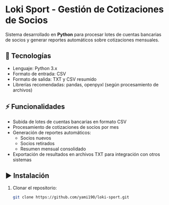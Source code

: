 # Loki Sport - Gestión de Cotizaciones de Socios

Sistema desarrollado en **Python** para procesar lotes de cuentas bancarias de socios y generar reportes automáticos sobre cotizaciones mensuales.

## 🚀 Tecnologías
- Lenguaje: Python 3.x  
- Formato de entrada: CSV  
- Formato de salida: TXT y CSV resumido  
- Librerías recomendadas: pandas, openpyxl (según procesamiento de archivos)

## ⚡ Funcionalidades
- Subida de lotes de cuentas bancarias en formato CSV  
- Procesamiento de cotizaciones de socios por mes  
- Generación de reportes automáticos:  
  - Socios nuevos  
  - Socios retirados  
  - Resumen mensual consolidado  
- Exportación de resultados en archivos TXT para integración con otros sistemas

## ▶️ Instalación
1. Clonar el repositorio:  
   ```bash
   git clone https://github.com/yami190/loki-sport.git
